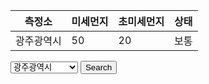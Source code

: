 <!DOCTYPE html>
<html lang="ko">
<head>
    <meta charset="UTF-8">
    <meta name="viewport" content="width=device-width, initial-scale=1.0">
    <link rel="stylesheet" href="styles.css">
    <title>미세먼지 지수</title>
</head>
<body>
    <div class="main">
        <div class="table-container">
            <table id="dataTable">
                <thead>
                    <tr>
                        <th>측정소</th>
                        <th>미세먼지</th>
                        <th>초미세먼지</th>
                        <th>상태</th>
                    </tr>
                </thead>
                <tbody>
                    <tr id="dataRow">
                        <td>광주광역시</td>
                        <td>50</td>
                        <td>20</td>
                        <td>보통</td>
                    </tr>
                </tbody>
            </table>
        </div>
        <form id="searchForm">
            <label>
                <select id="sidoName">
                    <option value="광주광역시">광주광역시</option>
                    <option value="서울특별시">서울특별시</option>
                    <option value="부산광역시">부산광역시</option>
                    <option value="대구광역시">대구광역시</option>
                    <option value="인천광역시">인천광역시</option>
                    <option value="대전광역시">대전광역시</option>
                    <option value="울산광역시">울산광역시</option>
                    <option value="세종특별자치시">세종특별자치시</option>
                    <option value="경기도">경기도</option>
                    <option value="강원도">강원도</option>
                    <option value="충청북도">충청북도</option>
                    <option value="충청남도">충청남도</option>
                    <option value="전라북도">전라북도</option>
                    <option value="전라남도">전라남도</option>
                    <option value="경상북도">경상북도</option>
                    <option value="경상남도">경상남도</option>
                    <option value="제주특별자치도">제주특별자치도</option>
                </select>
            </label>
            <button type="submit">Search</button>
        </form>
        <div id="error" class="error"></div>
    </div>
    <script src="script.js"></script>
</body>
</html>

